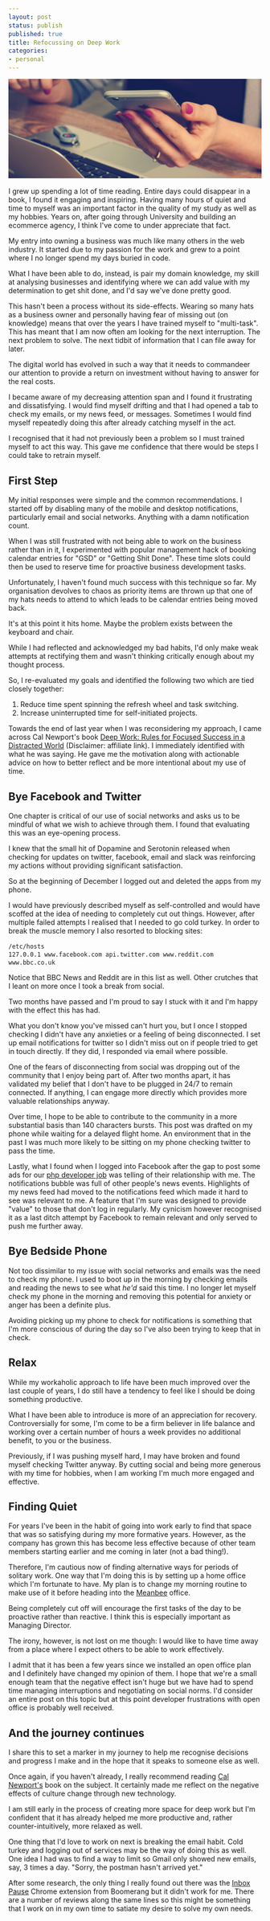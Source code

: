 ```yaml
---
layout: post
status: publish
published: true
title: Refocussing on Deep Work
categories:
- personal
---
```


<img src="/img/2017/02/checking-phone.jpg" alt="Checking for updates on my phone" />

I grew up spending a lot of time reading. Entire days could disappear in a book,
I found it engaging and inspiring. Having many hours of quiet and time to
myself was an important factor in the quality of my study as well as my hobbies.
Years on, after going through University and building an ecommerce agency, I
think I've come to under appreciate that fact.

My entry into owning a business was much like many others in the web industry.
It started due to my passion for the work and grew to a point where I no longer
spend my days buried in code.

What I have been able to do, instead, is pair my domain knowledge, my skill at
 analysing businesses and identifying where we can add value with my
 determination to get shit done, and I'd say we've done pretty good.

This hasn't been a process without its side-effects. Wearing so many hats as a
business owner and personally having fear of missing out (on knowledge) means
that over the years I have trained myself to "multi-task". This has meant that
I am now often am looking for the next interruption. The next problem to solve.
The next tidbit of information that I can file away for later.

The digital world has evolved in such a way that it needs to commandeer our
attention to provide a return on investment without having to answer for the
real costs.

I became aware of my decreasing attention span and I found it frustrating
and dissatisfying. I would find myself drifting and that I had opened a
tab to check my emails, or my news feed, or messages. Sometimes I would find
myself repeatedly doing this after already catching myself in the act.

I recognised that it had not previously been a problem so I must
 trained myself to act this way. This gave me confidence that there
 would be steps I could take to retrain myself.

## First Step

My initial responses were simple and the common recommendations. I started off
by disabling many of the mobile and desktop notifications, particularly email
and social networks. Anything with a damn notification count.

When I was still frustrated with not being able to work on the business rather
than in it, I experimented with popular management hack of booking calendar
entries for "GSD" or "Getting Shit Done". These time slots could then be used to
reserve time for proactive business development tasks.

Unfortunately, I haven't found much success with this technique so far. My
organisation devolves to chaos as priority items are thrown up that one of my
hats needs to attend to which leads to be calendar entries being moved back.

It's at this point it hits home. Maybe the problem exists between the
keyboard and chair.

While I had reflected and acknowledged my bad habits, I'd only make weak
attempts at rectifying them and wasn't thinking critically enough about my
thought process.

So, I re-evaluated my goals and identified the following two which are tied
closely together:

1. Reduce time spent spinning the refresh wheel and task switching.
2. Increase uninterrupted time for self-initiated projects.

Towards the end of last year when I was reconsidering my approach, I came across
Cal Newport's book [Deep Work: Rules for Focused Success in a Distracted World](https://www.amazon.co.uk/gp/product/0349411905/ref=as_li_tl?ie=UTF8&camp=1634&creative=6738&creativeASIN=0349411905&linkCode=as2&tag=tomrobertshaw-21) (Disclaimer: affiliate link). I immediately
identified with what he was saying. He gave me the motivation along with
actionable advice on how to better reflect and be more intentional about my use
of time.

## Bye Facebook and Twitter

One chapter is critical of our use of social networks and asks us to be mindful
of what we wish to achieve through them. I found that evaluating this was an
eye-opening process.

I knew that the small hit of Dopamine and Serotonin released when checking for
updates on twitter, facebook, email and slack was reinforcing my actions
without providing significant satisfaction.

So at the beginning of December I logged out and deleted the apps from my phone.

I would have previously described myself as self-controlled and would
have scoffed at the idea of needing to completely cut out things. However, after
multiple failed attempts I realised that I needed to go cold turkey. In order
to break the muscle memory I also resorted to blocking sites:

```
/etc/hosts
127.0.0.1 www.facebook.com api.twitter.com www.reddit.com www.bbc.co.uk
```

Notice that BBC News and Reddit are in this list as well. Other crutches that I
leant on more once I took a break from social.

Two months have passed and I'm proud to say I stuck with it and I'm happy with the
effect this has had.

What you don't know you've missed can't hurt you, but I once I stopped checking
I didn't have any anxieties or a feeling of being disconnected. I set up email
notifications for twitter so I didn't miss out on if people tried to get in
touch directly. If they did, I responded via email where possible.

One of the fears of disconnecting from social was dropping out of the community
that I enjoy being part of. After two months apart, it has validated my belief
that I don't have to be plugged in 24/7 to remain connected. If anything, I can
engage more directly which provides more valuable relationships anyway.

Over time, I hope to be able to contribute to the community in a
more substantial basis than 140 characters bursts. This post was drafted
on my phone while waiting for a delayed flight home. An environment that in the
past I was much more likely to be sitting on my phone checking twitter to pass
the time.

Lastly, what I found when I logged into Facebook after the gap to post some
ads for our [php developer job](https://www.meanbee.com/careers/php-magento-developer.html)
was telling of their relationship with me. The notifications bubble
was full of other people's news events. Highlights of my news feed had moved to
the notifications feed which made it hard to see was relevant to me. A
feature that I'm sure was designed to provide "value" to those that don't log in
regularly. My cynicism however recognised it as a last ditch attempt by Facebook
to remain relevant and only served to push me further away.

## Bye Bedside Phone

Not too dissimilar to my issue with social networks and emails was the need
to check my phone. I used to boot up in the morning by checking emails and
reading the news to see what *he'd* said this time. I no longer let myself
check my phone in the morning and removing this potential for anxiety or anger
 has been a definite plus.

Avoiding picking up my phone to check for notifications is something that I'm
more conscious of during the day so I've also been trying to keep that in check.

## Relax

While my workaholic approach to life have been much improved over the last
couple of years, I do still have a tendency to feel like I should be doing
something productive.

What I have been able to introduce is more of an appreciation for recovery.
Controversially for some, I'm come to be a firm believer in life balance and
working over a certain number of hours a week provides no additional benefit, to
you or the business.

Previously, if I was pushing myself hard, I may have broken and found myself
checking Twitter anyway. By cutting social and being more generous with
my time for hobbies, when I am working I'm much more engaged and
effective.

## Finding Quiet

For years I've been in the habit of going into work early to find that space
that was so satisfying during my more formative years. However,
as the company has grown this has become less effective because of other team
members starting earlier and me coming in later (not a bad thing!).

Therefore, I'm cautious now of finding alternative ways for
periods of solitary work. One way that I'm doing this is by setting up a home
office which I'm fortunate to have. My plan is to change my morning routine to
make use of it before heading into the [Meanbee](https://meanbeee.com) office.

Being completely cut off will encourage the first tasks of the day to be
proactive rather than reactive. I think this is especially important as Managing
Director.

The irony, however, is not lost on me though: I would like to have time away
from a place where I expect others to be able to work effectively.

I admit that it has been a few years since we installed an open office plan and
I definitely have changed my opinion of them. I hope that we're a small enough
team that the negative effect isn't huge but we have had to spend time managing
interruptions and negotiating on social norms. I'd consider an entire post on
this topic but at this point developer frustrations with open office is
probably well received.

## And the journey continues

I share this to set a marker in my journey to help me recognise decisions and
progress I make and in the hope that it speaks to someone else as well.

Once again, if you haven't already, I really recommend reading [Cal Newport's](https://www.amazon.co.uk/gp/product/0349411905/ref=as_li_tl?ie=UTF8&camp=1634&creative=6738&creativeASIN=0349411905&linkCode=as2&tag=tomrobertshaw-21) book on the subject. It certainly made
me reflect on the negative effects of culture change through new technology.

I am still early in the process of creating more space for deep work but I'm
confident that it has already helped me more productive and, rather
counter-intuitively, more relaxed as well.

One thing that I'd love to work on next is breaking the email habit. Cold turkey
and logging out of services may be the way of doing this as well. One idea I had
 was to find a way to limit so Gmail only showed new emails, say, 3 times a day.
"Sorry, the postman hasn't arrived yet."

After some research, the only thing I really found out there was the
[Inbox Pause](http://www.inboxpause.com/) Chrome extension from Boomerang but it
 didn't work for me. There are a number of reviews along the same
lines so this might be something that I work on in my own time to satiate my
desire to solve my own needs.
